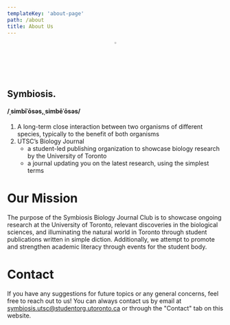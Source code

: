 ```yaml
---
templateKey: 'about-page'
path: /about
title: About Us
---
```


<p align="center">
  <img src="https://github.com/AB20CS/symbiosis-biology-journal/assets/69637288/f06a6534-af16-44a6-abb9-699faa24be54" width="2%" height="2%">
</p>

## Symbiosis.

#### /ˌsimbīˈōsəs,ˌsimbēˈōsəs/

1. A long-term close interaction between two organisms of different species, typically to the benefit of both organisms
2. UTSC’s Biology Journal
    - a student-led publishing organization to showcase biology research by the University of Toronto
    - a journal updating you on the latest research, using the simplest terms

# Our Mission
The purpose of the Symbiosis Biology Journal Club is to showcase ongoing research at the University of Toronto, relevant discoveries in the biological sciences, and illuminating the natural world in Toronto through student publications written in simple diction. Additionally, we attempt to promote and strengthen academic literacy through events for the student body.

# Contact
If you have any suggestions for future topics or any general concerns, feel free to reach out to us! You can always contact us by email at [symbiosis.utsc@studentorg.utoronto.ca](mailto:symbiosis.utsc@studentorg.utoronto.ca) or through the "Contact" tab on this website. 
